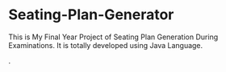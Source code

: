 # Seating-Plan-Generator

This is My Final Year Project of Seating Plan Generation During Examinations. It is totally developed using Java Language.














































































































































































































































































































































































.






































